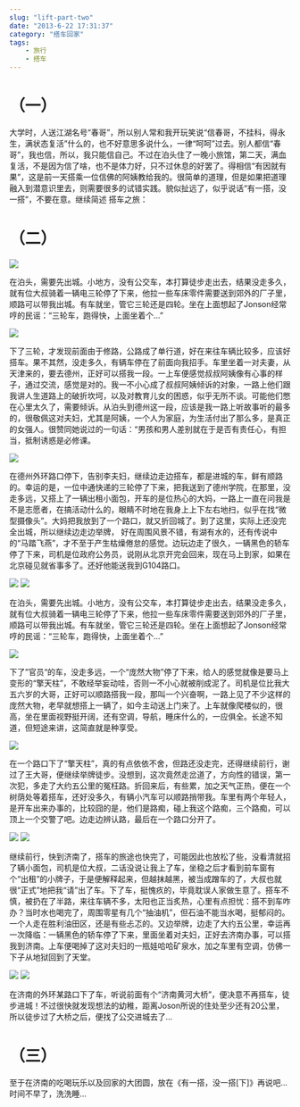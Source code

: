 ```yaml
---
slug: "lift-part-two"
date: "2013-6-22 17:31:37"
category: "搭车回家"
tags:
    - 旅行
    - 搭车
---
```

[](#（一） "（一）")（一）
=================

大学时，人送江湖名号“春哥”，所以别人常和我开玩笑说“信春哥，不挂科，得永生，满状态复活”什么的，也不好意思多说什么，一律“呵呵”过去。别人都信“春哥”，我也信，所以，我只能信自己。不过在泊头住了一晚小旅馆，第二天，满血复活，不是因为信了啥，也不是体力好，只不过休息的好罢了。得相信“有因就有果”，这是前一天搭乘一位信佛的阿姨教给我的。很简单的道理，但是如果把道理融入到潜意识里去，则需要很多的试错实践。貌似扯远了，似乎说话“有一搭，没一搭”，不要在意。继续简述 搭车之旅：

[](#（二） "（二）")（二）
=================

![](http://7xo6wq.com1.z0.glb.clouddn.com/static/images/lift_2_1.jpg)

在泊头，需要先出城。小地方，没有公交车，本打算徒步走出去，结果没走多久，就有位大叔骑着一辆电三轮停了下来，他拉一些车床零件需要送到郊外的厂子里，顺路可以带我出城。有车就坐，管它三轮还是四轮。坐在上面想起了Jonson经常哼的民谣：“三轮车，跑得快，上面坐着个…”

![](http://7xo6wq.com1.z0.glb.clouddn.com/static/images/lift_2_2.jpg)

下了三轮，才发现前面由于修路，公路成了单行道，好在来往车辆比较多，应该好搭车。果不其然，没走多久，有辆车停在了前面向我招手。车里坐着一对夫妻，从天津来的，要去德州，正好可以搭我一段。一上车便感觉叔叔阿姨像有心事的样子，通过交流，感觉是对的。我一不小心成了叔叔阿姨倾诉的对象，一路上他们跟我讲人生道路上的破折坎坷，以及对教育儿女的困惑，似乎无所不谈。可能他们憋在心里太久了，需要倾诉。从泊头到德州这一段，应该是我一路上听故事听的最多的，很敬佩这对夫妇，尤其是阿姨，一个人为家庭，为生活付出了那么多，是真正的女强人。很赞同她说过的一句话：“男孩和男人差别就在于是否有责任心，有担当，抵制诱惑是必修课。

![](http://7xo6wq.com1.z0.glb.clouddn.com/static/images/lift_2_3.jpg)

在德州外环路口停下，告别李夫妇，继续边走边搭车，都是进城的车，鲜有顺路的。幸运的是，一位中通快递的三轮停了下来，把我送到了德州学院，在那里，没走多远，又搭上了一辆出租小面包，开车的是位热心的大妈，一路上一直在问我是不是志愿者，在搞活动什么的，眼睛不时地在我身上上下左右地扫，似乎在找“微型摄像头”。大妈把我放到了一个路口，就又折回城了。到了这里，实际上还没完全出城，所以继续边走边举牌， 好在周围风景不错，有湖有水的，还有传说中的“马踏飞燕”，才不至于产生枯燥倦怠的感觉。边玩边走了很久，一辆黑色的轿车停了下来，司机是位政府公务员，说刚从北京开完会回来，现在马上到家，如果在北京碰见就省事多了。还好他能送我到G104路口。

![](http://7xo6wq.com1.z0.glb.clouddn.com/static/images/lift_2_4.jpg) ![](http://7xo6wq.com1.z0.glb.clouddn.com/static/images/lift_2_5.jpg)

在泊头，需要先出城。小地方，没有公交车，本打算徒步走出去，结果没走多久，就有位大叔骑着一辆电三轮停了下来，他拉一些车床零件需要送到郊外的厂子里，顺路可以带我出城。有车就坐，管它三轮还是四轮。坐在上面想起了Jonson经常哼的民谣：“三轮车，跑得快，上面坐着个…”

![](http://7xo6wq.com1.z0.glb.clouddn.com/static/images/lift_2_6.jpg)

下了”官员“的车，没走多远，一个“庞然大物”停了下来，给人的感觉就像是要马上变形的“擎天柱”，不敢经举妄动哇，否则一不小心就被削成泥了。司机是位比我大五六岁的大哥，正好可以顺路搭我一段，那叫一个兴奋啊，一路上见了不少这样的庞然大物，老早就想搭上一辆了，如今主动送上门来了。上车就像爬楼似的，很高，坐在里面视野挺开阔，还有空调，导航，睡床什么的，一应俱全。长途不知道，但短途来讲，这简直就是种享受。

![](http://7xo6wq.com1.z0.glb.clouddn.com/static/images/lift_2_7.jpg)

在一个路口下了“擎天柱”，真的有点依依不舍，但路还没走完，还得继续前行，谢过了王大哥，便继续举牌徒步。没想到，这次竟然走岔道了，方向性的错误，第一次犯，多走了大约五公里的冤枉路。折回来后，有些累，加之天气正热，便在一个树荫处等着搭车，还好没多久，有辆小汽车可以顺路捎带我。车里有两个年轻人，是开车出来办事的，比较囧的是，他们是路痴，碰上我这个路痴，三个路痴，可以顶上一个交警了吧。边走边辨认路，最后在一个路口分开了。

![](http://7xo6wq.com1.z0.glb.clouddn.com/static/images/lift_2_8.jpg) ![](http://7xo6wq.com1.z0.glb.clouddn.com/static/images/lift_2_9.jpg)

继续前行，快到济南了，搭车的旅途也快完了，可能因此也放松了些，没看清就招了辆小面包，司机是位大叔，二话没说让我上了车，坐稳之后才看到前车窗有个“出租”的小牌子，于是便解释起来，但越抹越黑，被当成蹭车的了，大叔也就很“正式”地把我“请”出了车。下了车，挺愧疚的，毕竟耽误人家做生意了。搭车不慎，被扔在了半路，来往车辆不多，太阳也正当炙热，心里有点担忧：搭不到车咋办？当时水也喝完了，周围零星有几个“抽油机”，但石油不能当水喝，挺郁闷的。一个人走在胜利油田区，还是有些忐忑的。又边举牌，边走了大约五公里，幸运再一次降临：一辆黑色的轿车停了下来，里面坐着对夫妇，正好去济南办事，可以搭我到济南。上车便喝掉了这对夫妇的一瓶娃哈哈矿泉水，加之车里有空调，仿佛一下子从地狱回到了天堂。

![](http://7xo6wq.com1.z0.glb.clouddn.com/static/images/lift_2_10.jpg) ![](http://7xo6wq.com1.z0.glb.clouddn.com/static/images/lift_2_11.jpg)

在济南的外环某路口下了车，听说前面有个“济南黄河大桥”，便决意不再搭车，徒步进城！不过很快就发现想法的幼稚，距离Joson所说的住处至少还有20公里，所以徒步过了大桥之后，便找了公交进城去了…

[](#（三） "（三）")（三）
=================

至于在济南的吃喝玩乐以及回家的大团圆，放在《有一搭，没一搭[下]》再说吧…时间不早了，洗洗睡…